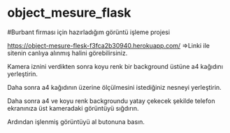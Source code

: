 # object_mesure_flask

#Burbant firması için hazırladığım görüntü işleme projesi

https://object-mesure-flesk-f3fca2b30940.herokuapp.com/ =>Linki ile sitenin canlıya alınmış halini görebilirsiniz.

Kamera iznini verdikten sonra koyu renk bir background üstüne a4 kağıdını yerleştirin.

Daha sonra a4 kağıdının üzerine ölçülmesini istediğiniz nesneyi yerleştirin.

Daha sonra a4 ve koyu renk backgroundu yatay çekecek şekilde telefon ekranınıza üst kameradaki görüntüyü sığdırın.

Ardından işlenmiş görüntüyü al butonuna basın.
